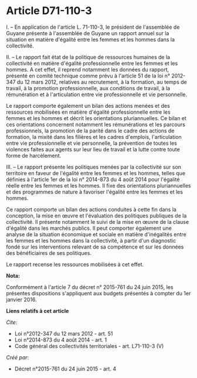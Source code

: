 # Article D71-110-3

I. – En application de l'article L. 71-110-3, le président de l'assemblée de Guyane présente à l'assemblée de Guyane un
rapport annuel sur la situation en matière d'égalité entre les femmes et les hommes dans la collectivité. 

II. – Le rapport fait état de la politique de ressources humaines de la collectivité en matière d'égalité professionnelle
entre les femmes et les hommes. A cet effet, il reprend notamment les données du rapport, présenté en comité technique comme
prévu à l'article 51 de la loi n° 2012-347 du 12 mars 2012, relatives au recrutement, à la formation, au temps de travail, à
la promotion professionnelle, aux conditions de travail, à la rémunération et à l'articulation entre vie professionnelle et
vie personnelle. 

Le rapport comporte également un bilan des actions menées et des ressources mobilisées en matière d'égalité professionnelle
entre les femmes et les hommes et décrit les orientations pluriannuelles. Ce bilan et ces orientations concernent notamment
les rémunérations et les parcours professionnels, la promotion de la parité dans le cadre des actions de formation, la mixité
dans les filières et les cadres d'emplois, l'articulation entre vie professionnelle et vie personnelle, la prévention de
toutes les violences faites aux agents sur leur lieu de travail et la lutte contre toute forme de harcèlement. 

III. – Le rapport présente les politiques menées par la collectivité sur son territoire en faveur de l'égalité entre les
femmes et les hommes, telles que définies à l'article 1er de la loi n° 2014-873 du 4 août 2014 pour l'égalité réelle entre
les femmes et les hommes. Il fixe des orientations pluriannuelles et des programmes de nature à favoriser l'égalité entre les
femmes et les hommes. 

Ce rapport comporte un bilan des actions conduites à cette fin dans la conception, la mise en œuvre et l'évaluation des
politiques publiques de la collectivité. Il présente notamment le suivi de la mise en œuvre de la clause d'égalité dans les
marchés publics. Il peut comporter également une analyse de la situation économique et sociale en matière d'inégalités entre
les femmes et les hommes dans la collectivité, à partir d'un diagnostic fondé sur les interventions relevant de sa compétence
et sur les données des bénéficiaires de ses politiques. 

Le rapport recense les ressources mobilisées à cet effet.

**Nota:**

Conformément à l'article 7 du décret n° 2015-761 du 24 juin 2015, les présentes dispositions s'appliquent aux budgets
présentés à compter du 1er janvier 2016.

**Liens relatifs à cet article**

_Cite_:

  - Loi n°2012-347 du 12 mars 2012 - art. 51
  - Loi n°2014-873 du 4 août 2014 - art. 1
  - Code général des collectivités territoriales - art. L71-110-3 (V)

_Créé par_:

  - Décret n°2015-761 du 24 juin 2015 - art. 4
